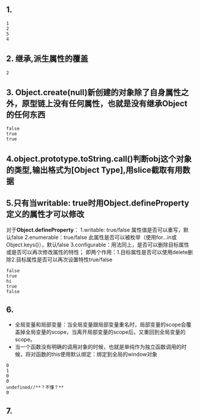 ## 1.
```
1
2
5
4
```
## 2. 继承,派生属性的覆盖
```
2
```
## 3. Object.create(null)新创建的对象除了自身属性之外，原型链上没有任何属性，也就是没有继承Object的任何东西
```
false
true
true
```
## 4.object.prototype.toString.call()判断obj这个对象的类型,输出格式为[Object Type],用slice截取有用数据

## 5.只有当writable: true时用Object.defineProperty定义的属性才可以修改

对于**Object.defineProperty**：
1.writable: true/false  属性值是否可以重写，默认false
2.enumerable：true/false 此属性是否可以被枚举（使用for...in或Object.keys()），默认false
3.configurable：用法同上，是否可以删除目标属性或是否可以再次修改属性的特性；
  即两个作用：1.目标属性是否可以使用delete删除2.目标属性是否可以再次设置特性true/false

```
false
true
hi
true
false
```
## 6.
- 全局变量和局部变量：当全局变量跟局部变量重名时，局部变量的scope会覆盖掉全局变量的scope，当离开局部变量的scope后，又重回到全局变量的scope。
- 当一个函数没有明确的调用对象的时候，也就是单纯作为独立函数调用的时候，将对函数的this使用默认绑定：绑定到全局的window对象
```
0
1
0
0
undefined//**？不懂？**
0
```

## 7.
